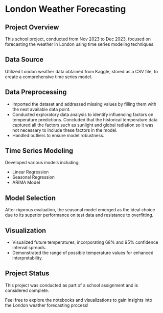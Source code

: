 # London Weather Forecasting

## Project Overview

This school project, conducted from Nov 2023 to Dec 2023, focused on forecasting the weather in London using time series modeling techniques.

## Data Source

Utilized London weather data obtained from Kaggle, stored as a CSV file, to create a comprehensive time series model.

## Data Preprocessing

- Imported the dataset and addressed missing values by filling them with the next available data point.
- Conducted exploratory data analysis to identify influencing factors on temperature predictions. Concluded that the historical temperature data captured all the factors such as sunlight and global radiation so it was not necessary to include these factors in the model.
- Handled outliers to ensure model robustness.

## Time Series Modeling

Developed various models including:
- Linear Regression
- Seasonal Regression
- ARIMA Model

## Model Selection

After rigorous evaluation, the seasonal model emerged as the ideal choice due to its superior performance on test data and resistance to overfitting.

## Visualization

- Visualized future temperatures, incorporating 68% and 95% confidence interval spreads.
- Demonstrated the range of possible temperature values for enhanced interpretability.

## Project Status

This project was conducted as part of a school assignment and is considered complete.

Feel free to explore the notebooks and visualizations to gain insights into the London weather forecasting process!

